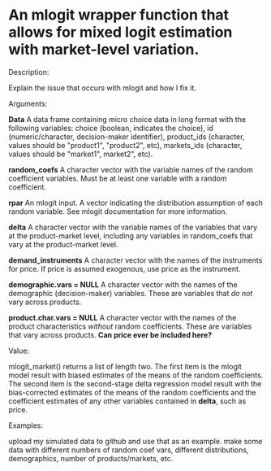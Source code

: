 # An mlogit wrapper function that allows for mixed logit estimation with market-level variation.

Description:

Explain the issue that occurs with mlogit and how I fix it.

Arguments:

**Data** A data frame containing micro choice data in long format with the following variables: choice (boolean, indicates the choice), id (numeric/character, decision-maker identifier), product_ids (character, values should be "product1", "product2", etc), markets_ids (character, values should be "market1", market2", etc).

**random_coefs** A character vector with the variable names of the random coefficient variables. Must be at least one variable with a random coefficient.

**rpar** An mlogit input. A vector indicating the distribution assumption of each random variable. See mlogit documentation for more information.

**delta** A character vector with the variable names of the variables that vary at the product-market level, including any variables in random_coefs that vary at the product-market level.

**demand_instruments** A character vector with the names of the instruments for price. If price is assumed exogenous, use price as the instrument. 

**demographic.vars = NULL** A character vector with the names of the demographic (decision-maker) variables. These are variables that _do not_ vary across products.

**product.char.vars = NULL** A character vector with the names of the product characteristics _without_ random coefficients. These are variables that vary across products. **Can price ever be included here?**

Value:

mlogit_market() returns a list of length two. The first item is the mlogit model result with biased estimates of the means of the random coefficients. The second item is the second-stage delta regression model result with the bias-corrected estimates of the means of the random coefficients and the coefficient estimates of any other variables contained in **delta**, such as price.

Examples:

upload my simulated data to github and use that as an example. make some data with different numbers of random coef vars, different distributions, demographics, number of products/markets, etc.
